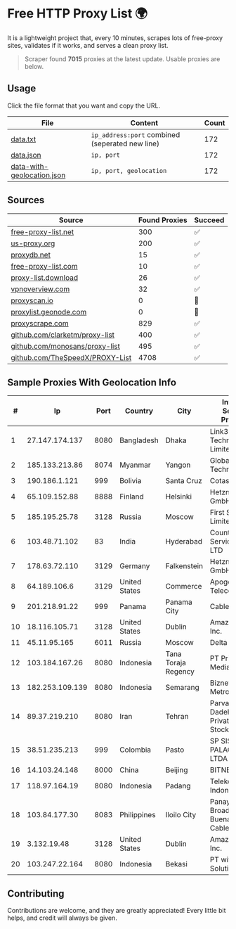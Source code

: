 
# Free HTTP Proxy List 🌍

It is a lightweight project that, every 10 minutes, scrapes lots of free-proxy sites, validates if it works, and serves a clean proxy list.


> Scraper found **7015** proxies at the latest update. Usable proxies are below.

## Usage

Click the file format that you want and copy the URL.


|File|Content|Count|
|----|-------|-----|
|[data.txt](https://raw.githubusercontent.com/themiralay/Proxy-List-World/master/data.txt)|`ip_address:port` combined (seperated new line)|172|
|[data.json](https://raw.githubusercontent.com/themiralay/Proxy-List-World/master/data.json)|`ip, port`|172|
|[data-with-geolocation.json](https://raw.githubusercontent.com/themiralay/Proxy-List-World/master/data-with-geolocation.json)|`ip, port, geolocation`|172|

## Sources

|Source|Found Proxies|Succeed|
|------|-------------|-------|
|[free-proxy-list.net](https://free-proxy-list.net)|300|✅|
|[us-proxy.org](https://www.us-proxy.org)|200|✅|
|[proxydb.net](http://proxydb.net)|15|✅|
|[free-proxy-list.com](https://free-proxy-list.com/?page=&port=&type%5B%5D=http&type%5B%5D=https&up_time=0&search=Search)|10|✅|
|[proxy-list.download](https://www.proxy-list.download/HTTP)|26|✅|
|[vpnoverview.com](https://vpnoverview.com/privacy/anonymous-browsing/free-proxy-servers)|32|✅|
|[proxyscan.io](https://www.proxyscan.io)|0|🚫|
|[proxylist.geonode.com](https://proxylist.geonode.com/api/proxy-list?limit=300&page=1&sort_by=lastChecked&sort_type=desc&protocols=http,https)|0|🚫|
|[proxyscrape.com](https://api.proxyscrape.com/v2/?request=displayproxies&protocol=http&timeout=10000&country=all&ssl=all&anonymity=all)|829|✅|
|[github.com/clarketm/proxy-list](https://raw.githubusercontent.com/clarketm/proxy-list/master/proxy-list-raw.txt)|400|✅|
|[github.com/monosans/proxy-list](https://raw.githubusercontent.com/monosans/proxy-list/main/proxies/http.txt)|495|✅|
|[github.com/TheSpeedX/PROXY-List](https://raw.githubusercontent.com/TheSpeedX/PROXY-List/master/http.txt)|4708|✅|


## Sample Proxies With Geolocation Info

|#|Ip|Port|Country|City|Internet Service Provider|
|-|--|----|-------|----|-------------------------|
|1|27.147.174.137|8080|Bangladesh|Dhaka|Link3 Technologies Limited|
|2|185.133.213.86|8074|Myanmar|Yangon|Global Technology Co|
|3|190.186.1.121|999|Bolivia|Santa Cruz|Cotas Ltda.|
|4|65.109.152.88|8888|Finland|Helsinki|Hetzner Online GmbH|
|5|185.195.25.78|3128|Russia|Moscow|First Server Limited|
|6|103.48.71.102|83|India|Hyderabad|Country Online Services PVT LTD|
|7|178.63.72.110|3129|Germany|Falkenstein|Hetzner Online GmbH|
|8|64.189.106.6|3129|United States|Commerce|Apogee Telecom Inc.|
|9|201.218.91.22|999|Panama|Panama City|Cable Onda|
|10|18.116.105.71|3128|United States|Dublin|Amazon.com, Inc.|
|11|45.11.95.165|6011|Russia|Moscow|Delta Ltd|
|12|103.184.167.26|8080|Indonesia|Tana Toraja Regency|PT Pricom Media Solusi|
|13|182.253.109.139|8080|Indonesia|Semarang|Biznet Metronet|
|14|89.37.219.210|8080|Iran|Tehran|Parvaresh Dadeha Co. Private Joint Stock|
|15|38.51.235.213|999|Colombia|Pasto|SP SISTEMAS PALACIOS LTDA|
|16|14.103.24.148|8000|China|Beijing|BITNET|
|17|118.97.164.19|8080|Indonesia|Padang|Telekomunikasi Indonesia|
|18|103.84.177.30|8083|Philippines|Iloilo City|Panay Broadband / Buenavista Cable TV., Inc.|
|19|3.132.19.48|3128|United States|Dublin|Amazon.com, Inc.|
|20|103.247.22.164|8080|Indonesia|Bekasi|PT wifian Solution|



## Contributing

Contributions are welcome, and they are greatly appreciated! Every
little bit helps, and credit will always be given.

